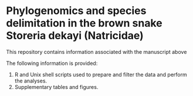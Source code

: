 # Phylogenomics and species delimitation in the brown snake Storeria dekayi (Natricidae)
This repository contains information associated with the manuscript above

The following information is provided:

1. R and Unix shell scripts used to prepare and filter the data and perform the analyses.
2. Supplementary tables and figures.
